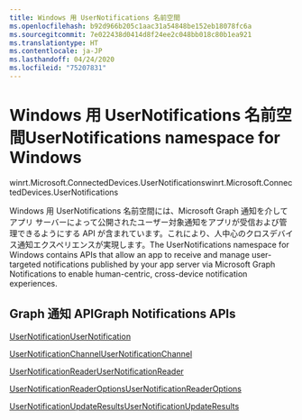 ```yaml
---
title: Windows 用 UserNotifications 名前空間
ms.openlocfilehash: b92d966b205c1aac31a54848be152eb18078fc6a
ms.sourcegitcommit: 7e022438d0414d8f24ee2c048bb018c80b1ea921
ms.translationtype: HT
ms.contentlocale: ja-JP
ms.lasthandoff: 04/24/2020
ms.locfileid: "75207831"
---
```

# <a name="usernotifications-namespace-for-windows"></a><span data-ttu-id="628a8-102">Windows 用 UserNotifications 名前空間</span><span class="sxs-lookup"><span data-stu-id="628a8-102">UserNotifications namespace for Windows</span></span>
<span data-ttu-id="628a8-103">winrt.Microsoft.ConnectedDevices.UserNotifications</span><span class="sxs-lookup"><span data-stu-id="628a8-103">winrt.Microsoft.ConnectedDevices.UserNotifications</span></span>

<span data-ttu-id="628a8-104">Windows 用 UserNotifications 名前空間には、Microsoft Graph 通知を介してアプリ サーバーによって公開されたユーザー対象通知をアプリが受信および管理できるようにする API が含まれています。これにより、人中心のクロスデバイス通知エクスペリエンスが実現します。</span><span class="sxs-lookup"><span data-stu-id="628a8-104">The UserNotifications namespace for Windows contains APIs that allow an app to receive and manage user-targeted notifications published by your app server via Microsoft Graph Notifications to enable human-centric, cross-device notification experiences.</span></span> 

## <a name="graph-notifications-apis"></a><span data-ttu-id="628a8-105">Graph 通知 API</span><span class="sxs-lookup"><span data-stu-id="628a8-105">Graph Notifications APIs</span></span>

[<span data-ttu-id="628a8-106">UserNotification</span><span class="sxs-lookup"><span data-stu-id="628a8-106">UserNotification</span></span>](userNotification.md)

[<span data-ttu-id="628a8-107">UserNotificationChannel</span><span class="sxs-lookup"><span data-stu-id="628a8-107">UserNotificationChannel</span></span>](userNotificationChannel.md)

[<span data-ttu-id="628a8-108">UserNotificationReader</span><span class="sxs-lookup"><span data-stu-id="628a8-108">UserNotificationReader</span></span>](userNotificationReader.md)

[<span data-ttu-id="628a8-109">UserNotificationReaderOptions</span><span class="sxs-lookup"><span data-stu-id="628a8-109">UserNotificationReaderOptions</span></span>](userNotificationReaderOptions.md)

[<span data-ttu-id="628a8-110">UserNotificationUpdateResults</span><span class="sxs-lookup"><span data-stu-id="628a8-110">UserNotificationUpdateResults</span></span>](userNotificationUpdateResults.md)

